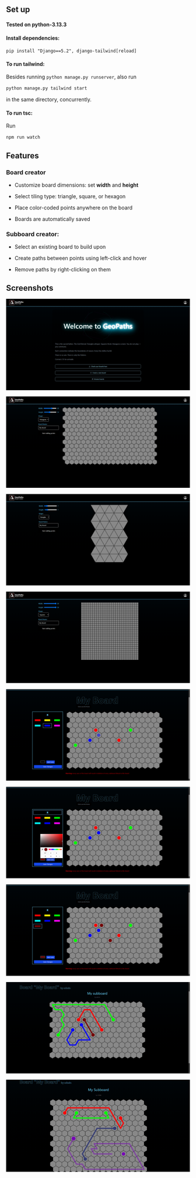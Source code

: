 ## Set up

#### Tested on python-3.13.3

#### Install dependencies:

  ```
  pip install "Django==5.2", django-tailwind[reload]
  ```

#### To run tailwind:
  
  Besides running `python manage.py runserver`, also run

  ```bash
  python manage.py tailwind start
  ```

  in the same directory, concurrently.

#### To run **tsc**:

  Run
  ```bash
  npm run watch
  ```


## Features

### Board creator

- Customize board dimensions: set **width** and **height**

- Select tiling type: triangle, square, or hexagon

- Place color-coded points anywhere on the board

- Boards are automatically saved

### Subboard creator:

- Select an existing board to build upon

- Create paths between points using left-click and hover

- Remove paths by right-clicking on them


## Screenshots

![Main Page](assets/sc01.png)


![Board Creator 1](assets/sc02.png)

![Board Creator 2](assets/sc03.png)

![Board Creator 3](assets/sc04.png)


![Board Editor 1](assets/sc05.png)

![Board Editor 2](assets/sc06.png)

![Board Editor 3](assets/sc07.png)


![Path Editor 1](assets/sc08.png)

![Path Editor 2](assets/sc09.png)